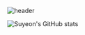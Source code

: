 <!-- ## Hi there 👋 -->

<!--
**yeoniii20/yeoniii20** is a ✨ _special_ ✨ repository because its `README.md` (this file) appears on your GitHub profile.

Here are some ideas to get you started:

- 🔭 I’m currently working on ...
- 🌱 I’m currently learning ...
- 👯 I’m looking to collaborate on ...
- 🤔 I’m looking for help with ...
- 💬 Ask me about ...
- 📫 How to reach me: ...
- 😄 Pronouns: ...
- ⚡ Fun fact: ...
-->

![header](https://capsule-render.vercel.app/api?type=Cylinder&color=373f51&height=250&section=header&text=Hi%20I'm%20Suyeon&fontSize=70&fontColor=ebcfb2)

![Suyeon's GitHub stats](https://github-readme-stats.vercel.app/api?username=yeoniii20&show_icons=true&theme=calm)






